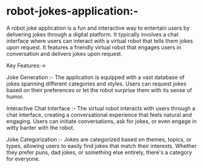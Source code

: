 # robot-jokes-application:-

A robot joke application is a fun and interactive way to entertain users by delivering jokes through a digital platform. It typically involves a chat interface where users can interact with a virtual robot that tells them jokes upon request.
It features a friendly virtual robot that engages users in conversation and delivers jokes upon request.


Key Features:->

Joke Generation :-  The application is equipped with a vast database of jokes spanning different categories and styles. Users can request jokes based on their preferences or let the robot surprise them with its sense of humor.


Interactive Chat Interface :-  The virtual robot interacts with users through a chat interface, creating a conversational experience that feels natural and engaging. Users can initiate conversations, ask for jokes, or even engage in witty banter with the robot.


Joke Categorization :-  Jokes are categorized based on themes, topics, or types, allowing users to easily find jokes that match their interests. Whether they prefer puns, dad jokes, or something else entirely, there's a category for everyone.
